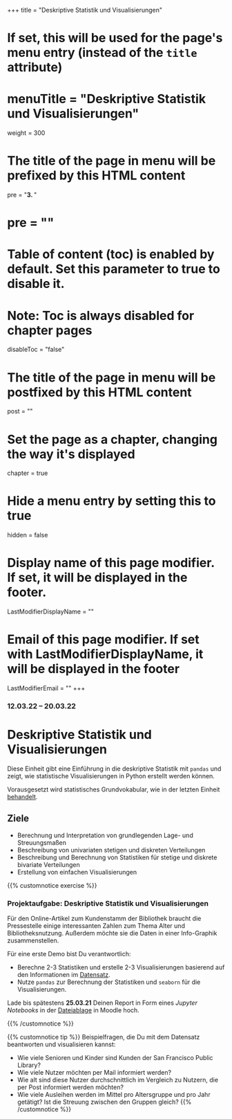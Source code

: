 +++
title = "Deskriptive Statistik und Visualisierungen"
# If set, this will be used for the page's menu entry (instead of the `title` attribute)
# menuTitle = "Deskriptive Statistik und Visualisierungen"
weight = 300
# The title of the page in menu will be prefixed by this HTML content
 pre = "<b>3. </b>"
# pre = "<i class='fab fa-github'></i>"
# Table of content (toc) is enabled by default. Set this parameter to true to disable it.
# Note: Toc is always disabled for chapter pages
disableToc = "false"

# The title of the page in menu will be postfixed by this HTML content
post = ""
# Set the page as a chapter, changing the way it's displayed
chapter = true
# Hide a menu entry by setting this to true
hidden = false
# Display name of this page modifier. If set, it will be displayed in the footer.
LastModifierDisplayName = ""
# Email of this page modifier. If set with LastModifierDisplayName, it will be displayed in the footer
LastModifierEmail = ""
+++


### 12.03.22 – 20.03.22

# Deskriptive Statistik und Visualisierungen

Diese Einheit gibt eine Einführung in die deskriptive Statistik mit `pandas` und zeigt, wie statistische Visualisierungen in Python erstellt werden können. 

Vorausgesetzt wird statistisches Grundvokabular, wie in der letzten Einheit [behandelt](/2021-2022-ZK_Data_Librarian_Modul_3/basics/basic-terms). 

<!-- Versuch zuerst die Aufgaben innerhalb der angegeben Zeit selbstständig zu lösen. Versuch danach mit Hilfe der Musterlösung die Lösung nachzuvollziehen. Schreibe  bei Problemen Deine Fragen auf, damit wir diese am Präsenztag zusammen besprechen können. 
-->
## Ziele

- Berechnung und Interpretation von grundlegenden Lage- und Streuungsmaßen
- Beschreibung von univariaten stetigen und diskreten Verteilungen
- Beschreibung und Berechnung von Statistiken für stetige und diskrete bivariate Verteilungen
- Erstellung von einfachen Visualisierungen

{{% customnotice exercise %}}

### Projektaufgabe: Deskriptive Statistik und Visualisierungen

Für den Online-Artikel zum Kundenstamm der Bibliothek braucht die Pressestelle einige interessanten Zahlen zum Thema Alter und Bibliotheksnutzung. Außerdem möchte sie die Daten in einer Info-Graphik zusammenstellen.

Für eine erste Demo bist Du verantwortlich:

- Berechne 2-3 Statistiken und erstelle 2-3 Visualisierungen basierend auf den Informationen im [Datensatz](/2021-2022-ZK_Data_Librarian_Modul_3/organisation/dataset/).
- Nutze `pandas` zur Berechnung der Statistiken und `seaborn` für die Visualisierungen.

Lade bis spätestens **25.03.21** Deinen Report in Form eines *Jupyter Notebooks* in der [Dateiablage](https://zbiw.th-koeln.de/moodle/mod/assign/view.php?id=8974) in Moodle hoch.

{{% /customnotice %}}


{{% customnotice tip %}}
Beispielfragen, die Du mit dem Datensatz beantworten und visualisieren kannst:

- Wie viele Senioren und Kinder sind Kunden der San Francisco Public Library?
- Wie viele Nutzer möchten per Mail informiert werden?
- Wie alt sind diese Nutzer durchschnittlich im Vergleich zu Nutzern, die per Post informiert werden möchten?
- Wie viele Ausleihen werden im Mittel pro Altersgruppe und pro Jahr getätigt? Ist die Streuung zwischen den Gruppen gleich?
{{% /customnotice %}}
